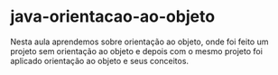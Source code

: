 # java-orientacao-ao-objeto

Nesta aula aprendemos sobre orientação ao objeto, onde foi feito um projeto sem orientação ao objeto e depois com o mesmo projeto foi aplicado orientação ao objeto e seus conceitos.

